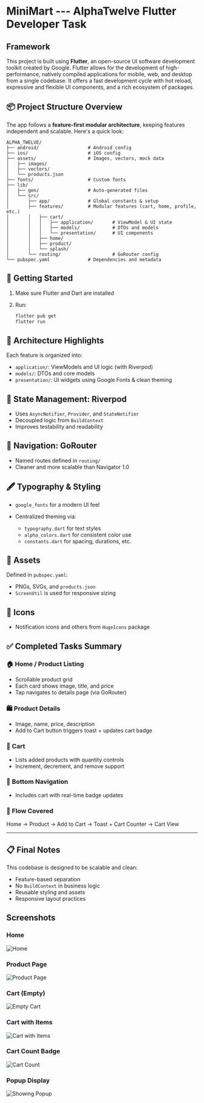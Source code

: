 # MiniMart  ---  AlphaTwelve Flutter Developer Task


## Framework

This project is built using **Flutter**, an open-source UI software development toolkit created by Google. Flutter allows for the development of high-performance, natively compiled applications for mobile, web, and desktop from a single codebase. It offers a fast development cycle with hot reload, expressive and flexible UI components, and a rich ecosystem of packages.


## 📦 Project Structure Overview

The app follows a **feature-first modular architecture**, keeping features independent and scalable. Here's a quick look:

```
ALPHA_TWELVE/
├── android/                  # Android config
├── ios/                      # iOS config
├── assets/                   # Images, vectors, mock data
│   ├── images/
│   ├── vectors/
│   └── products.json
├── fonts/                    # Custom fonts
├── lib/
│   ├── gen/                  # Auto-generated files
│   └── src/
│       ├── app/              # Global constants & setup
│       ├── features/         # Modular features (cart, home, profile, etc.)
│       │   ├── cart/
│       │   │   ├── application/       # ViewModel & UI state
│       │   │   ├── models/            # DTOs and models
│       │   │   └── presentation/      # UI components
│       │   ├── home/
│       │   ├── product/
│       │   └── splash/
│       └── routing/                   # GoRouter config
└── pubspec.yaml              # Dependencies and metadata
```

## 🚀 Getting Started

1. Make sure Flutter and Dart are installed
2. Run:

   ```bash
   flutter pub get
   flutter run
   ```

## 🧠 Architecture Highlights

Each feature is organized into:

* `application/`: ViewModels and UI logic (with Riverpod)
* `models/`: DTOs and core models
* `presentation/`: UI widgets using Google Fonts & clean theming

## 🔁 State Management: Riverpod

* Uses `AsyncNotifier`, `Provider`, and `StateNotifier`
* Decoupled logic from `BuildContext`
* Improves testability and readability

## 🔀 Navigation: GoRouter

* Named routes defined in `routing/`
* Cleaner and more scalable than Navigator 1.0

## 🖋️ Typography & Styling

* `google_fonts` for a modern UI feel
* Centralized theming via:

  * `typography.dart` for text styles
  * `alpha_colors.dart` for consistent color use
  * `constants.dart` for spacing, durations, etc.

## 📁 Assets

Defined in `pubspec.yaml`:

* PNGs, SVGs, and `products.json`
* `ScreenUtil` is used for responsive sizing

## 🔔 Icons

* Notification icons and others from `HugeIcons` package

## ✅ Completed Tasks Summary

### 🏠 Home / Product Listing

* Scrollable product grid
* Each card shows image, title, and price
* Tap navigates to details page (via GoRouter)

### 🛍 Product Details

* Image, name, price, description
* Add to Cart button triggers toast + updates cart badge

### 🛒 Cart

* Lists added products with quantity controls
* Increment, decrement, and remove support

### 📱 Bottom Navigation

* Includes cart with real-time badge updates

### 🧭 Flow Covered

Home → Product → Add to Cart → Toast + Cart Counter → Cart View

---

## 📋 Final Notes

This codebase is designed to be scalable and clean:

* Feature-based separation
* No `BuildContext` in business logic
* Reusable styling and assets
* Responsive layout practices

## Screenshots

### Home
![Home](screenshots/home.png)

### Product Page
![Product Page](screenshots/product-page.png)

### Cart (Empty)
![Empty Cart](screenshots/empty-cart.png)

### Cart with Items
![Cart with Items](screenshots/cart-with-items.png)

### Cart Count Badge
![Cart Count](screenshots/cart-count.png)

### Popup Display
![Showing Popup](screenshots/showing-popup.png)
